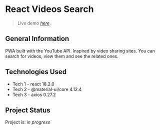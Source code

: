 # React Videos Search
> Live demo [_here_](https://simone-carriero.github.io/react-videos-search/). <!-- If you have the project hosted somewhere, include the link here. -->


## General Information
PWA built with the YouTube API. 
Inspired by video sharing sites. You can search for videos, view them and see the related ones.


## Technologies Used
- Tech 1 - react 18.2.0
- Tech 2 - @material-ui/core 4.12.4
- Tech 3 - axios 0.27.2



## Project Status
Project is: _in progress_ 


